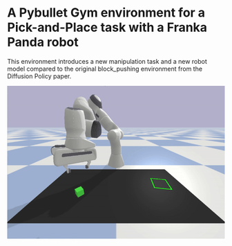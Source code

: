 
# A Pybullet Gym environment for a Pick-and-Place task with a Franka Panda robot

This environment introduces a new manipulation task and a new robot model compared to the original block_pushing environment from the Diffusion Policy paper.



![Demo](./Gripper_Robot_Sim/media/demo.gif)
